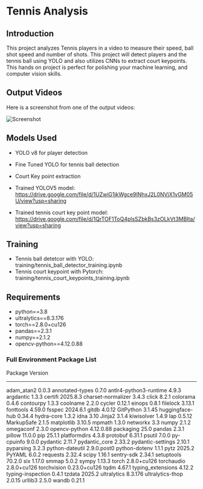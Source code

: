 # Tennis Analysis

## Introduction
This project analyzes Tennis players in a video to measure their speed, ball shot speed and number of shots. This project will detect players and the tennis ball using YOLO and also utilizes CNNs to extract court keypoints. This hands on project is perfect for polishing your machine learning, and computer vision skills. 

## Output Videos
Here is a screenshot from one of the output videos:

![Screenshot](output_videos/screenshot.jpeg)

## Models Used
* YOLO v8 for player detection
* Fine Tuned YOLO for tennis ball detection
* Court Key point extraction

* Trained YOLOV5 model: https://drive.google.com/file/d/1UZwiG1jkWgce9lNhxJ2L0NVjX1vGM05U/view?usp=sharing
* Trained tennis court key point model: https://drive.google.com/file/d/1QrTOF1ToQ4plsSZbkBs3zOLkVt3MBlta/view?usp=sharing

## Training
* Tennis ball detetcor with YOLO: training/tennis_ball_detector_training.ipynb
* Tennis court keypoint with Pytorch: training/tennis_court_keypoints_training.ipynb

## Requirements
* python==3.8
* ultralytics==8.3.176
* torch==2.8.0+cu126
* pandas==2.3.1
* numpy==2.1.2
* opencv-python==4.12.0.88

### Full Environment Package List
Package                Version
---------------------- ------------
adam_atan2             0.0.3
annotated-types        0.7.0
antlr4-python3-runtime 4.9.3
argdantic              1.3.3
certifi                2025.8.3
charset-normalizer     3.4.3
click                  8.2.1
colorama               0.4.6
contourpy              1.3.3
coolname               2.2.0
cycler                 0.12.1
einops                 0.8.1
filelock               3.13.1
fonttools              4.59.0
fsspec                 2024.6.1
gitdb                  4.0.12
GitPython              3.1.45
huggingface-hub        0.34.4
hydra-core             1.3.2
idna                   3.10
Jinja2                 3.1.4
kiwisolver             1.4.9
lap                    0.5.12
MarkupSafe             2.1.5
matplotlib             3.10.5
mpmath                 1.3.0
networkx               3.3
numpy                  2.1.2
omegaconf              2.3.0
opencv-python          4.12.0.88
packaging              25.0
pandas                 2.3.1
pillow                 11.0.0
pip                    25.1.1
platformdirs           4.3.8
protobuf               6.31.1
psutil                 7.0.0
py-cpuinfo             9.0.0
pydantic               2.11.7
pydantic_core          2.33.2
pydantic-settings      2.10.1
pyparsing              3.2.3
python-dateutil        2.9.0.post0
python-dotenv          1.1.1
pytz                   2025.2
PyYAML                 6.0.2
requests               2.32.4
scipy                  1.16.1
sentry-sdk             2.34.1
setuptools             70.2.0
six                    1.17.0
smmap                  5.0.2
sympy                  1.13.3
torch                  2.8.0+cu126
torchaudio             2.8.0+cu126
torchvision            0.23.0+cu126
tqdm                   4.67.1
typing_extensions      4.12.2
typing-inspection      0.4.1
tzdata                 2025.2
ultralytics            8.3.176
ultralytics-thop       2.0.15
urllib3                2.5.0
wandb                  0.21.1